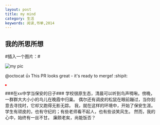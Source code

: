 ```yaml
---
layout: post
title: my mind
category: 生活
keywords: 阅读,书单,2014
---
```


## 我的所思所想



#插入一个图片：#

![my pic](https://www.baidu.com/img/bd_logo1.png)

@octocat :+1: This PR looks great - it's ready to merge! :shipit:

<img src="data:image/png;base64,iVBORw0KGgoAAAANSUhEUgAAAAUAAAAFCAYAAACNbyblAAAAHElEQVQI12P4//8/w38GIAXDIBKE0DHxgljNBAAO9TXL0Y4OHwAAAABJRU5ErkJggg==" alt="Red dot" />




###在xx中学当保安的日子###
学校很原生态，清晨可以听到鸟声啁啾。傍晚，一群群大大小小的鸟儿在晚霞中归巢。
偶尔还有调皮的松鼠在眼前蹦过，当你刻意去寻找时，它却又跑得无影无踪。
我，就在这样的环境中，开始了保安生涯。
学生有顽皮的，也有守纪的；有些老师看不起人，也有些谈笑风生。
然而，我的心中，始终有一丝不甘。
廉颇老矣，尚能饭否？
